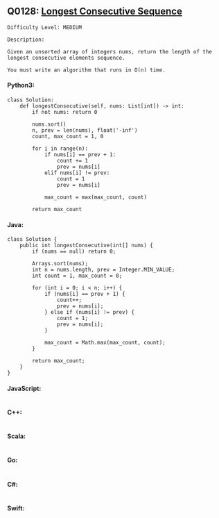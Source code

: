 ## Q0128: [Longest Consecutive Sequence](https://leetcode.com/problems/longest-consecutive-sequence/)

```
Difficulty Level: MEDIUM
```

```
Description:

Given an unsorted array of integers nums, return the length of the longest consecutive elements sequence.

You must write an algorithm that runs in O(n) time.
```

#### Python3:

```
class Solution:
    def longestConsecutive(self, nums: List[int]) -> int:
        if not nums: return 0
        
        nums.sort()
        n, prev = len(nums), float('-inf')
        count, max_count = 1, 0

        for i in range(n):
            if nums[i] == prev + 1:
                count += 1
                prev = nums[i]
            elif nums[i] != prev:
                count = 1
                prev = nums[i]

            max_count = max(max_count, count)

        return max_count
```

#### Java:

```
class Solution {
    public int longestConsecutive(int[] nums) {
        if (nums == null) return 0;

        Arrays.sort(nums);
        int n = nums.length, prev = Integer.MIN_VALUE;
        int count = 1, max_count = 0;

        for (int i = 0; i < n; i++) {
            if (nums[i] == prev + 1) {
                count++;
                prev = nums[i];
            } else if (nums[i] != prev) {
                count = 1;
                prev = nums[i];
            }

            max_count = Math.max(max_count, count);
        }

        return max_count;
    }
}
```

#### JavaScript:

```

```

#### C++:

```

```

#### Scala:

```

```

#### Go:

```

```

#### C#:

```

```

#### Swift:

```

```
